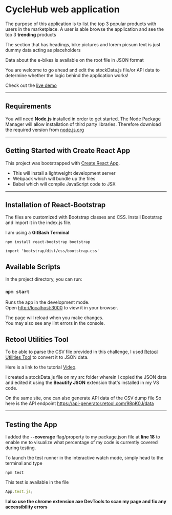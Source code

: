 # CycleHub web application

The purpose of this application is to list the top 3 popular products with users in the marketplace. A user is able browse the application and see the top 3 **trending** products

The section that has headings, bike pictures and lorem picsum text is just dummy data acting as placeholders

Data about the e-bikes is available on the root file in JSON format

You are welcome to go ahead and edit the stockData.js file/or API data to determine whether the logic behind the application works!

Check out the [live demo](https://phenomenal-parfait-a0e90c.netlify.app/ "BikEEE")

---

## Requirements

You will need **Node.js** installed in order to get started. The Node Package Manager will allow installation of third party libraries. Therefore download the required version from [node.js.org](https://nodejs.org/en/)

---

## Getting Started with Create React App

This project was bootstrapped with [Create React App](https://github.com/facebook/create-react-app).

- This will install a lightweight development server
- Webpack which will bundle up the files
- Babel which will compile JavaScript code to JSX

---

## Installation of React-Bootstrap

The files are customized with Bootstrap classes and CSS. Install Bootstrap and import it in the index.js file.

I am using a **GitBash Terminal**

```
npm install react-bootstrap bootstrap
```

```
import 'bootstrap/dist/css/bootstrap.css'
```

## Available Scripts

In the project directory, you can run:

### `npm start`

Runs the app in the development mode.\
Open [http://localhost:3000](http://localhost:3000) to view it in your browser.

The page will reload when you make changes.\
You may also see any lint errors in the console.

## Retool Utilities Tool

To be able to parse the CSV file provided in this challenge, I used [Retool Utilities Tool]("https://retool.com/utilities/convert-csv-to-json")
to convert it to JSON data.

Here is a link to the tutorial [Video](https://www.youtube.com/watch?v=hyV71RJeuOI "youtube tutorial").

I created a stockData.js file on my src folder wherein I copied the JSON data and edited it using the **Beautify JSON** extension that's installed in my VS code.

On the same site, one can also generate API data of the CSV dump file So here is the API endpoint https://api-generator.retool.com/98pK0J/data

---

## Testing the App

I added the **--coverage** flag/property to my package.json file at **line 18** to enable me to visualize what percentage of my code is currently covered during testing.

To launch the test runner in the interactive watch mode, simply head to the terminal and type

```
npm test
```

This test is available in the file

```javascript
App.test.js;
```

**I also use the chrome extension axe DevTools to scan my page and fix any accessibility errors**
